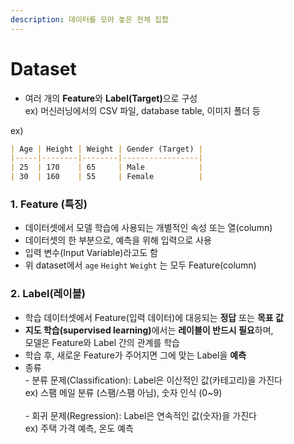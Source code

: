 ```yaml
---
description: 데이터를 모아 놓은 전체 집합
---
```


# Dataset

* 여러 개의 **Feature**와 **Label(Target)**&#xC73C;로 구성\
  ex) 머신러닝에서의 CSV 파일, database table, 이미지 폴더 등

ex)

```markdown
| Age | Height | Weight | Gender (Target) |
|-----|--------|--------|-----------------|
| 25  | 170    | 65     | Male            |
| 30  | 160    | 55     | Female          |
```



### 1.  Feature (특징)

* 데이터셋에서 모델 학습에 사용되는 개별적인 속성 또는 열(column)
* 데이터셋의 한 부분으로, 예측을 위해 입력으로 사용
* 입력 변수(Input Variable)라고도 함
* 위 dataset에서 `age` `Height` `Weight` 는 모두 Feature(column)



### 2. Label(레이블)



* 학습 데이터셋에서 Feature(입력 데이터)에 대응되는 **정답** 또는 **목표 값**
* **지도 학습(supervised learning)**&#xC5D0;서는 **레이블이 반드시 필요**하며, \
  모델은 Feature와 Label 간의 관계를 학습
* 학습 후, 새로운 Feature가 주어지면 그에 맞는 Label을 **예측**
* 종류\
  \- 분류 문제(Classification): Label은 이산적인 값(카테고리)을 가진다\
  &#x20;   ex) 스팸 메일 분류 (스팸/스팸 아님), 숫자 인식 (0\~9)\
  \
  \- 회귀 문제(Regression): Label은 연속적인 값(숫자)을 가진다\
  &#x20;   ex) 주택 가격 예측, 온도 예측

